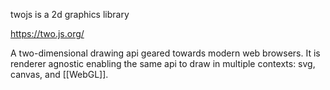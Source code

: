 twojs is a 2d graphics library

https://two.js.org/

A two-dimensional drawing api geared towards modern web browsers. It is renderer agnostic enabling the same api to draw in multiple contexts: svg, canvas, and [[WebGL]].